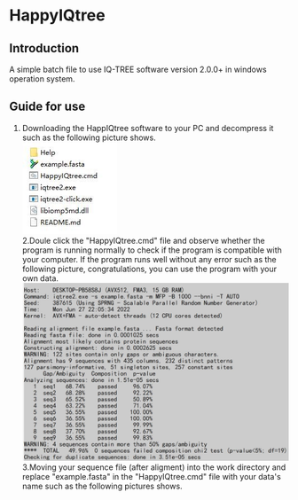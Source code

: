 # HappyIQtree
## Introduction
A simple batch file to use IQ-TREE software version 2.0.0+ in windows operation system.
## Guide for use
1. Downloading the HappIQtree software to your PC and decompress it such as the following picture shows.\
![](https://github.com/Learnerhua/HappyIQtree/blob/master/Help/1.jpg)\
2.Doule click the "HappyIQtree.cmd" file and observe whether the program is running normally to check if the program is compatible with your computer. 
If the program runs well without any error such as the following picture, congratulations, you can use the program with your own data.\
![](https://github.com/Learnerhua/HappyIQtree/blob/master/Help/2.jpg)\
3.Moving your sequence file (after aligment) into the work directory and replace "example.fasta" in the "HappyIQtree.cmd" file with your data's name such
as the following pictures shows.\
![]()
